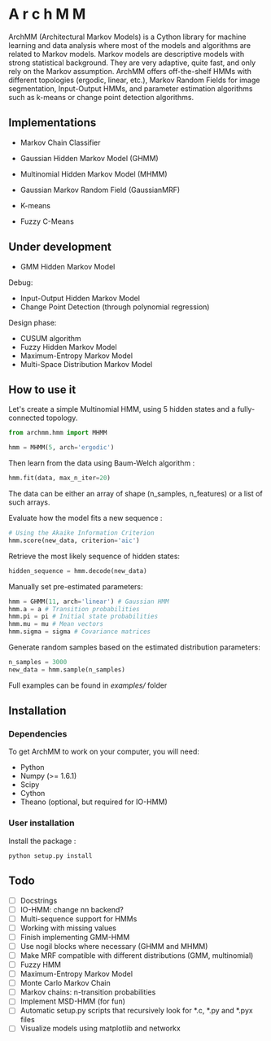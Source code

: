 A r c h M M
===========
ArchMM (Architectural Markov Models) is a Cython library for machine learning and data analysis where most of the models and 
algorithms are related to Markov models.
Markov models are descriptive models with strong statistical background. They are very adaptive, quite fast, and only rely on the Markov assumption.
ArchMM offers off-the-shelf HMMs with different topologies (ergodic, linear, etc.), Markov Random Fields for image segmentation,
Input-Output HMMs, and parameter estimation algorithms such as k-means or change point detection algorithms.


Implementations
---------------

- Markov Chain Classifier
- Gaussian Hidden Markov Model (GHMM)
- Multinomial Hidden Markov Model (MHMM)
- Gaussian Markov Random Field (GaussianMRF)

- K-means
- Fuzzy C-Means

Under development
-----------------

- GMM Hidden Markov Model

Debug:

- Input-Output Hidden Markov Model
- Change Point Detection (through polynomial regression)

Design phase:

- CUSUM algorithm
- Fuzzy Hidden Markov Model
- Maximum-Entropy Markov Model
- Multi-Space Distribution Markov Model


How to use it
-------------

Let's create a simple Multinomial HMM,
using 5 hidden states and a fully-connected topology.
```python
from archmm.hmm import MHMM

hmm = MHMM(5, arch='ergodic')
```

Then learn from the data using Baum-Welch algorithm :
```python
hmm.fit(data, max_n_iter=20)
```

The data can be either an array of shape (n_samples, n_features)
or a list of such arrays.

Evaluate how the model fits a new sequence :
```python
# Using the Akaike Information Criterion
hmm.score(new_data, criterion='aic')
```

Retrieve the most likely sequence of hidden states:
```python
hidden_sequence = hmm.decode(new_data)
```

Manually set pre-estimated parameters:
```python
hmm = GHMM(11, arch='linear') # Gaussian HMM
hmm.a = a # Transition probabilities
hmm.pi = pi # Initial state probabilities
hmm.mu = mu # Mean vectors
hmm.sigma = sigma # Covariance matrices
```

Generate random samples based on the estimated distribution parameters:
```python
n_samples = 3000
new_data = hmm.sample(n_samples)
```

Full examples can be found in *examples/* folder

Installation
------------

### Dependencies


To get ArchMM to work on your computer, you will need:

- Python
- Numpy (>= 1.6.1)
- Scipy
- Cython
- Theano (optional, but required for IO-HMM)

### User installation

Install the package :
```
python setup.py install
```

## Todo

- [ ] Docstrings
- [ ] IO-HMM: change nn backend?
- [ ] Multi-sequence support for HMMs
- [ ] Working with missing values
- [ ] Finish implementing GMM-HMM
- [ ] Use nogil blocks where necessary (GHMM and MHMM)
- [ ] Make MRF compatible with different distributions (GMM, multinomial)
- [ ] Fuzzy HMM
- [ ] Maximum-Entropy Markov Model
- [ ] Monte Carlo Markov Chain
- [ ] Markov chains: n-transition probabilities
- [ ] Implement MSD-HMM (for fun)
- [ ] Automatic setup.py scripts that recursively look for *.c, *.py and *.pyx files
- [ ] Visualize models using matplotlib and networkx